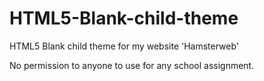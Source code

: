 # HTML5-Blank-child-theme
HTML5 Blank child theme for my website 'Hamsterweb'

No permission to anyone to use for any school assignment.
